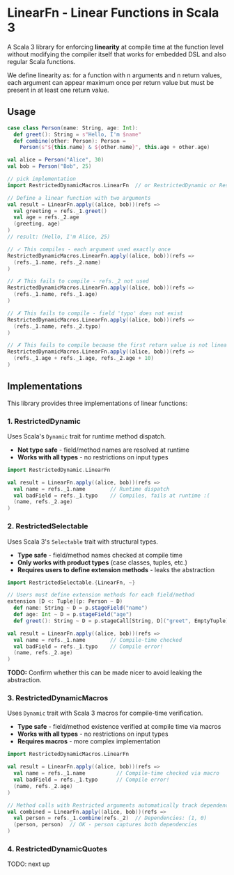 # LinearFn - Linear Functions in Scala 3

A Scala 3 library for enforcing **linearity** at compile time at the function level without modifying the compiler itself that works for embedded DSL and also regular Scala functions.

We define linearity as: for a function with n arguments and n return values, each argument can appear maximum once per return value but must be present in at least one return value.

## Usage

```scala
case class Person(name: String, age: Int):
  def greet(): String = s"Hello, I'm $name"
  def combine(other: Person): Person =
    Person(s"${this.name} & ${other.name}", this.age + other.age)

val alice = Person("Alice", 30)
val bob = Person("Bob", 25)

// pick implementation
import RestrictedDynamicMacros.LinearFn  // or RestrictedDynamic or RestrictedSelectable

// Define a linear function with two arguments
val result = LinearFn.apply((alice, bob))(refs =>
  val greeting = refs._1.greet()
  val age = refs._2.age
  (greeting, age)
)
// result: (Hello, I'm Alice, 25)

// ✓ This compiles - each argument used exactly once
RestrictedDynamicMacros.LinearFn.apply((alice, bob))(refs =>
  (refs._1.name, refs._2.name)
)

// ✗ This fails to compile - refs._2 not used
RestrictedDynamicMacros.LinearFn.apply((alice, bob))(refs =>
  (refs._1.name, refs._1.age)
)

// ✗ This fails to compile - field 'typo' does not exist
RestrictedDynamicMacros.LinearFn.apply((alice, bob))(refs =>
  (refs._1.name, refs._2.typo)
)

// ✗ This fails to compile because the first return value is not linear, the second is ok 
RestrictedDynamicMacros.LinearFn.apply((alice, bob))(refs =>
  (refs._1.age + refs._1.age, refs._2.age + 10)
)
```

## Implementations

This library provides three implementations of linear functions:

### 1. RestrictedDynamic

Uses Scala's `Dynamic` trait for runtime method dispatch.

- **Not type safe** - field/method names are resolved at runtime
- **Works with all types** - no restrictions on input types

```scala
import RestrictedDynamic.LinearFn

val result = LinearFn.apply((alice, bob))(refs =>
  val name = refs._1.name        // Runtime dispatch
  val badField = refs._1.typo    // Compiles, fails at runtime :(
  (name, refs._2.age)
)
```

### 2. RestrictedSelectable

Uses Scala 3's `Selectable` trait with structural types.

- **Type safe** - field/method names checked at compile time
- **Only works with product types** (case classes, tuples, etc.)
- **Requires users to define extension methods** - leaks the abstraction

```scala
import RestrictedSelectable.{LinearFn, ~}

// Users must define extension methods for each field/method
extension [D <: Tuple](p: Person ~ D)
  def name: String ~ D = p.stageField("name")
  def age: Int ~ D = p.stageField("age")
  def greet(): String ~ D = p.stageCall[String, D]("greet", EmptyTuple)

val result = LinearFn.apply((alice, bob))(refs =>
  val name = refs._1.name        // Compile-time checked
  val badField = refs._1.typo    // Compile error!
  (name, refs._2.age)
)
```

**TODO:** Confirm whether this can be made nicer to avoid leaking the abstraction.

### 3. RestrictedDynamicMacros

Uses `Dynamic` trait with Scala 3 macros for compile-time verification.

- **Type safe** - field/method existence verified at compile time via macros
- **Works with all types** - no restrictions on input types
- **Requires macros** - more complex implementation

```scala
import RestrictedDynamicMacros.LinearFn

val result = LinearFn.apply((alice, bob))(refs =>
  val name = refs._1.name          // Compile-time checked via macro
  val badField = refs._1.typo      // Compile error!
  (name, refs._2.age)
)

// Method calls with Restricted arguments automatically track dependencies
val combined = LinearFn.apply((alice, bob))(refs =>
  val person = refs._1.combine(refs._2)  // Dependencies: (1, 0)
  (person, person)  // OK - person captures both dependencies
)
```

### 4. RestrictedDynamicQuotes
TODO: next up

